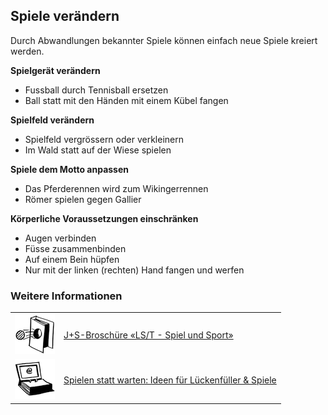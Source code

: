 Spiele verändern
----

Durch Abwandlungen bekannter Spiele können einfach neue Spiele kreiert werden.


**Spielgerät verändern**

- Fussball durch Tennisball ersetzen
- Ball statt mit den Händen mit einem Kübel fangen

**Spielfeld verändern**

- Spielfeld vergrössern oder verkleinern
- Im Wald statt auf der Wiese spielen

**Spiele dem Motto anpassen**

- Das Pferderennen wird zum Wikingerrennen
- Römer spielen gegen Gallier

**Körperliche Voraussetzungen einschränken**

- Augen verbinden
- Füsse zusammenbinden
- Auf einem Bein hüpfen
- Nur mit der linken (rechten) Hand fangen und werfen

### Weitere Informationen
| | |
|---|---|
| [![](images/piktos/9_Spiel_sport.png)][1] | [J+S-Broschüre «LS/T - Spiel und Sport»][1] |
| [![](images/piktos/www.png)][2] | [Spielen statt warten: Ideen für Lückenfüller & Spiele][2] |

[1]: https://www.scout.ch/de/verband/downloads/ausbildung/cudesch/spiel-und-sport
[2]: https://www.pfadispiele.ch